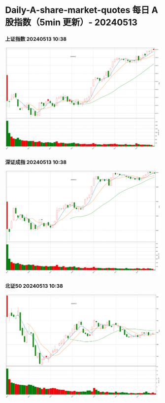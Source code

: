 
# Daily-A-share-market-quotes 每日 A 股指数（5min 更新）- 20240513

### 上证指数 20240513 10:38
![](./fig/2024/5/20240513-sh000001.png)

### 深证成指 20240513 10:38
![](./fig/2024/5/20240513-sz399001.png)

### 北证50 20240513 10:38
![](./fig/2024/5/20240513-bj899050.png)

